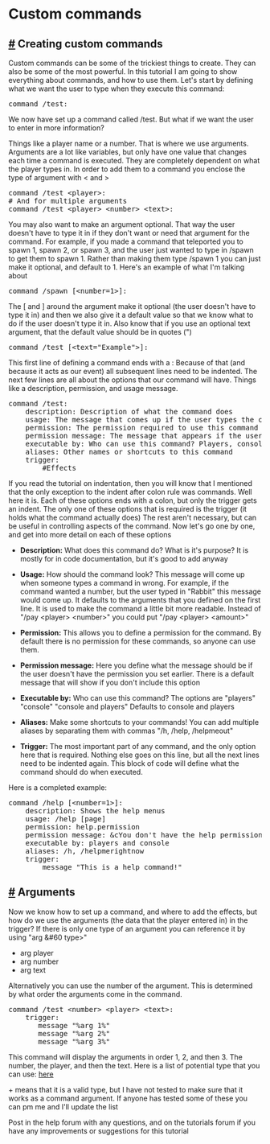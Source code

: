 # Custom commands

## <a href="#creating_custom_commands">#</a> Creating custom commands
			
Custom commands can be some of the trickiest things to create. They can also be some of the most powerful. In this tutorial I am going to show everything about commands, and how to use them. Let's start by defining what we want the user to type when they execute this command:

<pre>command /test:</pre>

We now have set up a command called /test. But what if we want the user to enter in more information? 

Things like a player name or a number. That is where we use arguments. Arguments are a lot like variables, but only have one value that changes each time a command is executed. They are completely dependent on what the player types in. In order to add them to a command you enclose the type of argument with &#60; and >

<pre>
command /test &#60;player>:
# And for multiple arguments
command /test &#60;player> &#60;number> &#60;text>:
</pre>

You may also want to make an argument optional. That way the user doesn't have to type it in if they don't want or need that argument for the command. For example, if you made a command that teleported you to spawn 1, spawn 2, or spawn 3, and the user just wanted to type in /spawn to get them to spawn 1. Rather than making them type /spawn 1 you can just make it optional, and default to 1. Here's an example of what I'm talking about

<pre>command /spawn [&#60;number=1>]:</pre>

The [ and ] around the argument make it optional (the user doesn't have to type it in) and then we also give it a default value so that we know what to do if the user doesn't type it in. Also know that if you use an optional text argument, that the default value should be in quotes (")

<pre>command /test [&#60;text="Example">]:</pre>

This first line of defining a command ends with a : Because of that (and because it acts as our event) all subsequent lines need to be indented. The next few lines are all about the options that our command will have. Things like a description, permission, and usage message.

<pre>
command /test:
	description: Description of what the command does
	usage: The message that comes up if the user types the command in wrong
	permission: The permission required to use this command
	permission message: The message that appears if the user doesn't have the correct permission
	executable by: Who can use this command? Players, console, or both?
	aliases: Other names or shortcuts to this command
	trigger:
		#Effects
</pre>

If you read the tutorial on indentation, then you will know that I mentioned that the only exception to the indent after colon rule was commands. Well here it is. Each of these options ends with a colon, but only the trigger gets an indent. The only one of these options that is required is the trigger (it holds what the command actually does) The rest aren't necessary, but can be useful in controlling aspects of the command. Now let's go one by one, and get into more detail on each of these options

 * **Description:** What does this command do? What is it's purpose? It is mostly for in code documentation, but it's good to add anyway

 * **Usage:** How should the command look? This message will come up when someone types a command in wrong. For example, if the command wanted a number, but the user typed in "Rabbit" this message would come up. It defaults to the arguments that you defined on the first line. It is used to make the command a little bit more readable. Instead of "/pay &#60;player> &#60;number>" you could put "/pay &#60;player> &#60;amount>"

 * **Permission:** This allows you to define a permission for the command. By default there is no permission for these commands, so anyone can use them.

 * **Permission message:** Here you define what the message should be if the user doesn't have the permission you set earlier. There is a default message that will show if you don't include this option

 * **Executable by:** Who can use this command? The options are "players" "console" "console and players" Defaults to console and players

 * **Aliases:** Make some shortcuts to your commands! You can add multiple aliases by separating them with commas "/h, /help, /helpmeout"

 * **Trigger:** The most important part of any command, and the only option here that is required. Nothing else goes on this line, but all the next lines need to be indented again. This block of code will define what the command should do when executed.
		
Here is a completed example:

<pre>
command /help [&#60;number=1>]:
	description: Shows the help menus
	usage: /help [page]
	permission: help.permission
	permission message: &cYou don't have the help permission!
	executable by: players and console
	aliases: /h, /helpmerightnow
	trigger:
		message "This is a help command!"
</pre>

## <a href="#arguments">#</a> Arguments

Now we know how to set up a command, and where to add the effects, but how do we use the arguments (the data that the player entered in) in the trigger? If there is only one type of an argument you can reference it by using "arg &#60 type>"

 * arg player
 * arg number
 * arg text

Alternatively you can use the number of the argument. This is determined by what order the arguments come in the command.

<pre>
command /test &#60;number> &#60;player> &#60;text>:
	trigger:
       message "%arg 1%"
       message "%arg 2%"
       message "%arg 3%"
</pre>

This command will display the arguments in order 1, 2, and then 3. The number, the player, and then the text. Here is a list of potential type that you can use: <a href="/documentation/types">here</a>

\+ means that it is a valid type, but I have not tested to make sure that it works as a command argument. If anyone has tested some of these you can pm me and I'll update the list

Post in the help forum with any questions, and on the tutorials forum if you have any improvements or suggestions for this tutorial